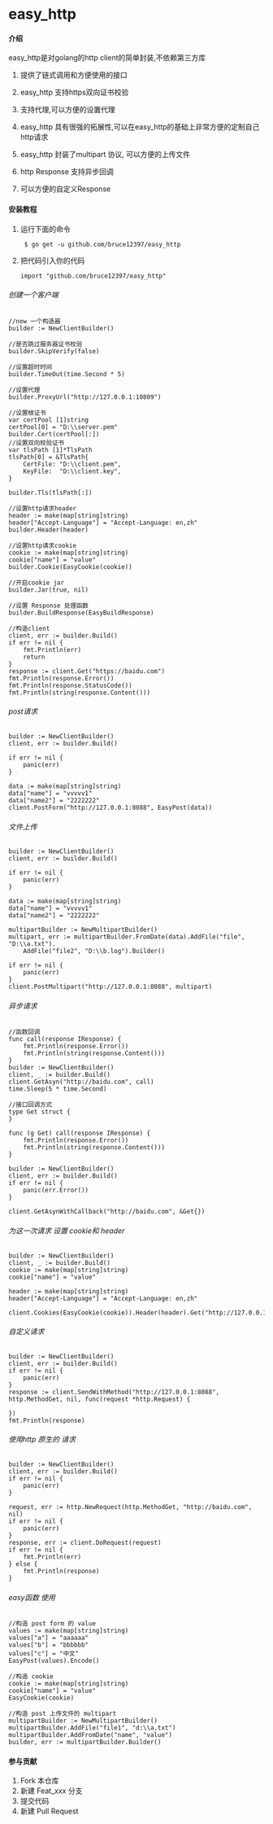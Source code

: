 # easy_http

#### 介绍
easy_http是对golang的http client的简单封装,不依赖第三方库

1. 提供了链式调用和方便使用的接口

2. easy_http 支持https双向证书校验

3. 支持代理,可以方便的设置代理

4. easy_http 具有很强的拓展性,可以在easy_http的基础上非常方便的定制自己http请求

5. easy_http 封装了multipart 协议, 可以方便的上传文件

6. http Response 支持异步回调

7. 可以方便的自定义Response


#### 安装教程
1. 运行下面的命令

   ``` $ go get -u github.com/bruce12397/easy_http```
2. 把代码引入你的代码

    ```import "github.com/bruce12397/easy_http"```
    
    
######  创建一个客户端
```
//new 一个构造器
builder := NewClientBuilder()

//是否跳过服务器证书校验
builder.SkipVerify(false)

//设置超时时间
builder.TimeOut(time.Second * 5)

//设置代理
builder.ProxyUrl("http://127.0.0.1:10809")

//设置根证书
var certPool [1]string
certPool[0] = "D:\\server.pem"
builder.Cert(certPool[:])
//设置双向校验证书
var tlsPath [1]*TlsPath
tlsPath[0] = &TlsPath{
    CertFile: "D:\\client.pem",
    KeyFile:  "D:\\client.key",
}

builder.Tls(tlsPath[:])

//设置http请求header
header := make(map[string]string)
header["Accept-Language"] = "Accept-Language: en,zh"
builder.Header(header)

//设置http请求cookie
cookie := make(map[string]string)
cookie["name"] = "value"
builder.Cookie(EasyCookie(cookie))

//开启cookie jar
builder.Jar(true, nil)

//设置 Response 处理函数
builder.BuildResponse(EasyBuildResponse)

//构造client
client, err := builder.Build()
if err != nil {
	fmt.Println(err)
	return
}
response := client.Get("https://baidu.com")
fmt.Println(response.Error())
fmt.Println(response.StatusCode())
fmt.Println(string(response.Content()))
```
######  post请求
```
builder := NewClientBuilder()
client, err := builder.Build()

if err != nil {
	panic(err)
}

data := make(map[string]string)
data["name"] = "vvvvv1"
data["name2"] = "2222222"
client.PostForm("http://127.0.0.1:8088", EasyPost(data))
```

######  文件上传

```
builder := NewClientBuilder()
client, err := builder.Build()

if err != nil {
	panic(err)
}

data := make(map[string]string)
data["name"] = "vvvvv1"
data["name2"] = "2222222"

multipartBuilder := NewMultipartBuilder()
multipart, err := multipartBuilder.FromDate(data).AddFile("file", "D:\\a.txt").
	AddFile("file2", "D:\\b.log").Builder()

if err != nil {
	panic(err)
}
client.PostMultipart("http://127.0.0.1:8088", multipart)
```

######  异步请求

```
//函数回调
func call(response IResponse) {
	fmt.Println(response.Error())
	fmt.Println(string(response.Content()))
}
builder := NewClientBuilder()
client, _ := builder.Build()
client.GetAsyn("http://baidu.com", call)
time.Sleep(5 * time.Second)

//接口回调方式
type Get struct {
}

func (g Get) call(response IResponse) {
	fmt.Println(response.Error())
	fmt.Println(string(response.Content()))
}

builder := NewClientBuilder()
client, err := builder.Build()
if err != nil {
	panic(err.Error())
}

client.GetAsynWithCallback("http://baidu.com", &Get{})
```

###### 为这一次请求 设置 cookie和 header

```
builder := NewClientBuilder()
client, _ := builder.Build()
cookie := make(map[string]string)
cookie["name"] = "value"

header := make(map[string]string)
header["Accept-Language"] = "Accept-Language: en,zh"

client.Cookies(EasyCookie(cookie)).Header(header).Get("http://127.0.0.1:8088/")
```

###### 自定义请求

```
builder := NewClientBuilder()
client, err := builder.Build()
if err != nil {
	panic(err)
}
response := client.SendWithMethod("http://127.0.0.1:8088", http.MethodGet, nil, func(request *http.Request) {

})
fmt.Println(response)
```

###### 使用http 原生的 请求

```
builder := NewClientBuilder()
client, err := builder.Build()
if err != nil {
	panic(err)
}

request, err := http.NewRequest(http.MethodGet, "http://baidu.com", nil)
if err != nil {
	panic(err)
}
response, err := client.DoRequest(request)
if err != nil {
	fmt.Println(err)
} else {
	fmt.Println(response)
}
```

###### easy函数 使用

```
//构造 post form 的 value
values := make(map[string]string)
values["a"] = "aaaaaa"
values["b"] = "bbbbbb"
values["c"] = "中文"
EasyPost(values).Encode()

//构造 cookie 
cookie := make(map[string]string)
cookie["name"] = "value"
EasyCookie(cookie)

//构造 post 上传文件的 multipart
multipartBuilder := NewMultipartBuilder()
multipartBuilder.AddFile("file1", "d:\\a.txt")
multipartBuilder.AddFromDate("name", "value")
builder, err := multipartBuilder.Builder()

```

#### 参与贡献

1.  Fork 本仓库
2.  新建 Feat_xxx 分支
3.  提交代码
4.  新建 Pull Request